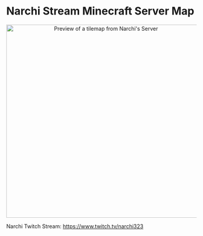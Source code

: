# Narchi Stream Minecraft Server Map

<p align="center">
  <img src="Map0/LayerA/Zoom3/0/-1/tile_0_-1.jpg" width="512" alt="Preview of a tilemap from Narchi's Server">
</p>

Narchi Twitch Stream: https://www.twitch.tv/narchi323
